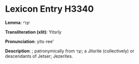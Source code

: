# Lexicon Entry H3340

**Lemma**: יִצְרִי

**Transliteration (xlit)**: Yitsrîy

**Pronunciation**: yits-ree'

**Description**:
; patronymically from יֵצֶר; a Jitsrite (collectively) or descendants of Jetser; Jezerites.
